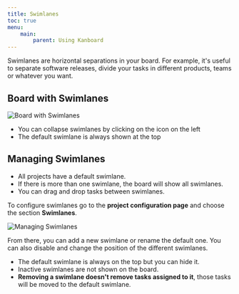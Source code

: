 ```yaml
---
title: Swimlanes
toc: true
menu:
    main:
        parent: Using Kanboard
---
```


Swimlanes are horizontal separations in your board. 
For example, it's useful to separate software releases, divide your tasks in different products, teams or whatever you want.

Board with Swimlanes
--------------------

![Board with Swimlanes](/images/v1/swimlanes.png)

- You can collapse swimlanes by clicking on the icon on the left
- The default swimlane is always shown at the top

Managing Swimlanes
------------------

- All projects have a default swimlane.
- If there is more than one swimlane, the board will show all swimlanes.
- You can drag and drop tasks between swimlanes.

To configure swimlanes go to the **project configuration page** and
choose the section **Swimlanes**.

![Managing Swimlanes](/images/v1/swimlane-configuration.png)

From there, you can add a new swimlane or rename the default one. 
You can also disable and change the position of the different swimlanes.

- The default swimlane is always on the top but you can hide it.
- Inactive swimlanes are not shown on the board.
- **Removing a swimlane doesn't remove tasks assigned to it**, those tasks will be moved to the default swimlane.
